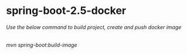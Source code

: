 # spring-boot-2.5-docker

###### Use the below command to build project, create and push docker image
###### mvn spring-boot:build-image  
